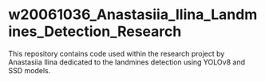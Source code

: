 # w20061036_Anastasiia_Ilina_Landmines_Detection_Research
This repository contains code used within the research project by Anastasiia Ilina dedicated to the landmines detection using YOLOv8 and SSD models.
